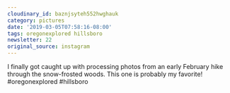 ```yaml
---
cloudinary_id: baznjsyteh552hwghauk
category: pictures
date: '2019-03-05T07:58:16-08:00'
tags: oregonexplored hillsboro
newsletter: 22
original_source: instagram
---
```


I finally got caught up with processing photos from an early February hike through the snow-frosted woods. This one is probably my favorite!  
#oregonexplored #hillsboro